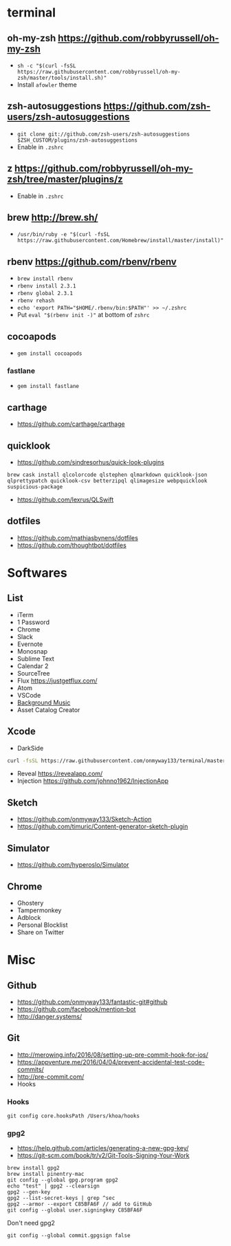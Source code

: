 # terminal

## oh-my-zsh https://github.com/robbyrussell/oh-my-zsh

- `sh -c "$(curl -fsSL https://raw.githubusercontent.com/robbyrussell/oh-my-zsh/master/tools/install.sh)"`
- Install `afowler` theme

## zsh-autosuggestions https://github.com/zsh-users/zsh-autosuggestions

- `git clone git://github.com/zsh-users/zsh-autosuggestions $ZSH_CUSTOM/plugins/zsh-autosuggestions`
- Enable in `.zshrc`

## z https://github.com/robbyrussell/oh-my-zsh/tree/master/plugins/z

- Enable in `.zshrc`

## brew http://brew.sh/

- `/usr/bin/ruby -e "$(curl -fsSL https://raw.githubusercontent.com/Homebrew/install/master/install)"`

## rbenv https://github.com/rbenv/rbenv

- `brew install rbenv`
- `rbenv install 2.3.1`
- `rbenv global 2.3.1`
- `rbenv rehash`
- `echo 'export PATH="$HOME/.rbenv/bin:$PATH"' >> ~/.zshrc`
- Put `eval "$(rbenv init -)"` at bottom of `zshrc`

## cocoapods

- `gem install cocoapods`

### fastlane

- `gem install fastlane`

## carthage

- https://github.com/carthage/carthage

## quicklook

- https://github.com/sindresorhus/quick-look-plugins

`brew cask install qlcolorcode qlstephen qlmarkdown quicklook-json qlprettypatch quicklook-csv betterzipql qlimagesize webpquicklook suspicious-package`

- https://github.com/lexrus/QLSwift

## dotfiles

- https://github.com/mathiasbynens/dotfiles
- https://github.com/thoughtbot/dotfiles

# Softwares

## List

- iTerm
- 1 Password
- Chrome
- Slack
- Evernote
- Monosnap
- Sublime Text
- Calendar 2
- SourceTree
- Flux https://justgetflux.com/
- Atom
- VSCode
- [Background Music](https://github.com/kyleneideck/BackgroundMusic)
- Asset Catalog Creator

## Xcode

- DarkSide

```sh
curl -fsSL https://raw.githubusercontent.com/onmyway133/terminal/master/themes/Xcode/install.sh | sh
```

- Reveal https://revealapp.com/
- Injection https://github.com/johnno1962/InjectionApp

## Sketch

- https://github.com/onmyway133/Sketch-Action
- https://github.com/timuric/Content-generator-sketch-plugin

## Simulator

- https://github.com/hyperoslo/Simulator

## Chrome

- Ghostery
- Tampermonkey
- Adblock
- Personal Blocklist
- Share on Twitter

# Misc

## Github

- https://github.com/onmyway133/fantastic-git#github
- https://github.com/facebook/mention-bot
- http://danger.systems/


## Git

- http://merowing.info/2016/08/setting-up-pre-commit-hook-for-ios/
- https://appventure.me/2016/04/04/prevent-accidental-test-code-commits/
- http://pre-commit.com/
- Hooks

### Hooks

```
git config core.hooksPath /Users/khoa/hooks
```

### gpg2

- https://help.github.com/articles/generating-a-new-gpg-key/
- https://git-scm.com/book/tr/v2/Git-Tools-Signing-Your-Work

```
brew install gpg2
brew install pinentry-mac
git config --global gpg.program gpg2
echo "test" | gpg2 --clearsign
gpg2 --gen-key
gpg2 --list-secret-keys | grep ^sec
gpg2 --armor --export C85BFA6F // add to GitHub
git config --global user.signingkey C85BFA6F
```

Don't need gpg2

```
git config --global commit.gpgsign false
```
